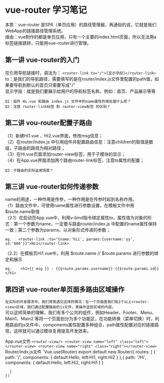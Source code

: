 

vue-router 学习笔记
===

本质：vue-router 是SPA（单页应用）的路径管理器，再通俗的说，它就是我们WebApp的链接路径管理系统。  <br>
缘由：vue制作的都是单页应用，只有一个主要的index.html页面，所以无法用a标签链接跳转，只能用vue-router进行管理。<br>


第一讲 vue-router的入门
---
在引用导航链接时，语法为： `<router-link to="/">[显示字段]</router-link>`          <br>
to：是我们的导航路径，需要填写的是在router/index.js文件里配置的path值，如果要导航到默认的首页只需要写成"/"   <br>
显示字段：就是我们要展示给用户的导航标签名称，例如：首页、产品展示等等  <br>

    Q1：组件 Hi.vue 和路由 index.js 文件中的name属性的用处是什么呢？
    Q2：注意 router-link标签 和 router-view标签 的区别？


第二讲 vou-router配置子路由
---
（1）新建Hi1.vue 、Hi2.vue界面，修改msg信息； <br>
（2）在router/index.js 中引用组件并配置路由信息：注意children的取值是数组，子路由的路径为相对路径； <br>
（3）在Hi.vue页面添加router-view标签，用于子模块的显示； <br>
（4）在App.vue界面添加两个路由router-link标签，注意to属性的配置； <br>

    Q3：子路由的实际运用场景？


第三讲 vue-router如何传递参数
----
name的用途，一种作用是传参，一种作用是在传参时起到名称作用。 <br>
（1）路由文件中，可使用name属性进行参数设置，在模板文件中用$route.name取值 <br>
（2.1）在启动页App.vue中，利用v-bind指令绑定属性to，属性值为对象的形式：第一个参数为name，一定要与路由router/index.js 中配置的name属性保持一致；第二个参数为params，以对象形式传递的参数；

    eg.   <router-link :to="{name:'hi1', params:{username:'yy', id:'666'}}">Hi1</router-link>  
    
（2.2）在模板页Hi1.vue中，利用 $route.name // $route.params 进行参数的绑定和展示 

    eg.    <h1>{{ msg }} - {{$route.params.username}}-{{$route.params.id}}</h1>
    
    
第四讲 vue-router单页面多路由区域操作
---
`在实际的开发需求中，我们常常遇见这样的情况：在一个页面里我们有2个以上<router-view>区域，我们通过配置路由的js文件，来操作这些区域的内容。 `<br>
可以这样简单的理解，我们有多个公共的组件，例如Header、Footer、Menu、Main1、Main2 等将一个页面划分为多个功能区，在功能转换（菜单切换）时，利用路由的js文件中，components属性配置多种组合，path属性配置对应的链接路径，这样就可以通过模块复用提高开发效率。

App.vue文件
    `<router-view/>
    <router-view name="left" class="left"></router-view>
    <router-view name="right" class="right"></router-view>`
Router/indx.js文件
    `Vue.use(Router)
    export default new Router({
      routes: [
        {
          path: '/',
          components: {
            default:Hello,
            left:Hi1,
            right:Hi2
          }
        },{
          path: '/Hi',
          components: {
            default:Hello,
            left:Hi2,
            right:Hi1
          }
        }

      ]
    })`
